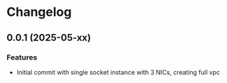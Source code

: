 # Changelog

## 0.0.1 (2025-05-xx)

### Features
- Initial commit with single socket instance with 3 NICs, creating full vpc

